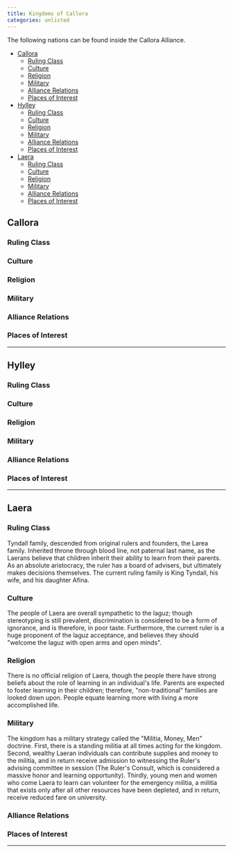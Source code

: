 ```yaml
---
title: Kingdoms of Callora
categories: unlisted
---
```


The following nations can be found inside the Callora Alliance. 

<!-- TOC -->

- [Callora](#callora)
    - [Ruling Class](#ruling-class)
    - [Culture](#culture)
    - [Religion](#religion)
    - [Military](#military)
    - [Alliance Relations](#alliance-relations)
    - [Places of Interest](#places-of-interest)
- [Hylley](#hylley)
    - [Ruling Class](#ruling-class-1)
    - [Culture](#culture-1)
    - [Religion](#religion-1)
    - [Military](#military-1)
    - [Alliance Relations](#alliance-relations-1)
    - [Places of Interest](#places-of-interest-1)
- [Laera](#laera)
    - [Ruling Class](#ruling-class-2)
    - [Culture](#culture-2)
    - [Religion](#religion-2)
    - [Military](#military-2)
    - [Alliance Relations](#alliance-relations-2)
    - [Places of Interest](#places-of-interest-2)

<!-- /TOC -->

## Callora

### Ruling Class

### Culture

### Religion

### Military

### Alliance Relations

### Places of Interest

---

## Hylley

### Ruling Class

### Culture

### Religion

### Military

### Alliance Relations

### Places of Interest

---


## Laera

### Ruling Class

Tyndall family, descended from original rulers and founders, the Larea family. Inherited throne through blood line, not paternal last name, as the Laerans believe that children inherit their ability to learn from their parents. As an absolute aristocracy, the ruler has a board of advisers, but ultimately makes decisions themselves. The current ruling family is King Tyndall, his wife, and his daughter Afina.

### Culture

The people of Laera are overall sympathetic to the laguz; though stereotyping is still prevalent, discrimination is considered to be a form of ignorance, and is therefore, in poor taste. Furthermore, the current ruler is a huge proponent of the laguz acceptance, and believes they should "welcome the laguz with open arms and open minds".

### Religion

There is no official religion of Laera, though the people there have strong beliefs about the role of learning in an individual's life. Parents are expected to foster learning in their children; therefore, "non-traditional" families are looked down upon. People equate learning more with living a more accomplished life. 

### Military

The kingdom has a military strategy called the "Militia, Money, Men" doctrine. First, there is a standing militia at all times acting for the kingdom. Second, wealthy Laeran individuals can contribute supplies and money to the militia, and in return receive admission to witnessing the Ruler's advising committee in session (The Ruler's Consult, which is considered a massive honor and learning opportunity). Thirdly, young men and women who come Laera to learn can volunteer for the emergency militia, a militia that exists only after all other resources have been depleted, and in return, receive reduced fare on university.

### Alliance Relations

### Places of Interest

---